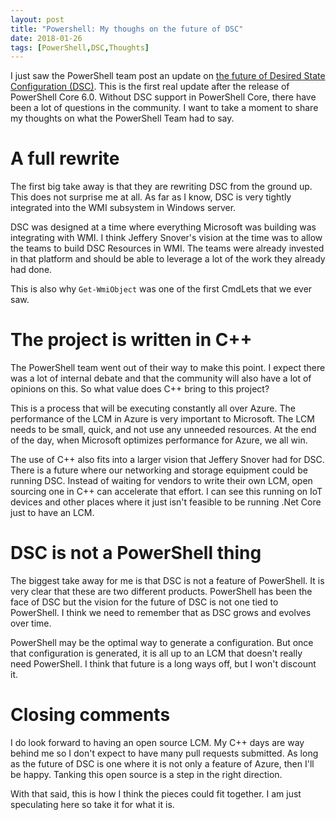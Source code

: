 ```yaml
---
layout: post
title: "Powershell: My thoughs on the future of DSC"
date: 2018-01-26
tags: [PowerShell,DSC,Thoughts]
---
```


I just saw the PowerShell team post an update on [the future of Desired State Configuration (DSC)](https://blogs.msdn.microsoft.com/powershell/2018/01/26/dsc-planning-update-january-2018/). This is the first real update after the release of PowerShell Core 6.0. Without DSC support in PowerShell Core, there have been a lot of questions in the community. I want to take a moment to share my thoughts on what the PowerShell Team had to say.

<!--more-->

# A full rewrite

The first big take away is that they are rewriting DSC from the ground up. This does not surprise me at all. As far as I know, DSC is very tightly integrated into the WMI subsystem in Windows server.

DSC was designed at a time where everything Microsoft was building was integrating with WMI. I think Jeffery Snover's vision at the time was to allow the teams to build DSC Resources in WMI. The teams were already invested in that platform and should be able to leverage a lot of the work they already had done.

This is also why `Get-WmiObject` was one of the first CmdLets that we ever saw.

# The project is written in C++

The PowerShell team went out of their way to make this point. I expect there was a lot of internal debate and that the community will also have a lot of opinions on this. So what value does C++ bring to this project?

This is a process that will be executing constantly all over Azure. The performance of the LCM in Azure is very important to Microsoft. The LCM needs to be small, quick, and not use any unneeded resources. At the end of the day, when Microsoft optimizes performance for Azure, we all win.

The use of C++ also fits into a larger vision that Jeffery Snover had for DSC. There is a future where our networking and storage equipment could be running DSC. Instead of waiting for vendors to write their own LCM, open sourcing one in C++ can accelerate that effort. I can see this running on IoT devices and other places where it just isn't feasible to be running .Net Core just to have an LCM.

# DSC is not a PowerShell thing

The biggest take away for me is that DSC is not a feature of PowerShell. It is very clear that these are two different products. PowerShell has been the face of DSC but the vision for the future of DSC is not one tied to PowerShell. I think we need to remember that as DSC grows and evolves over time.

PowerShell may be the optimal way to generate a configuration. But once that configuration is generated, it is all up to an LCM that doesn't really need PowerShell. I think that future is a long ways off, but I won't discount it.

# Closing comments

I do look forward to having an open source LCM. My C++ days are way behind me so I don't expect to have many pull requests submitted. As long as the future of DSC is one where it is not only a feature of Azure, then I'll be happy. Tanking this open source is a step in the right direction.

With that said, this is how I think the pieces could fit together. I am just speculating here so take it for what it is.
